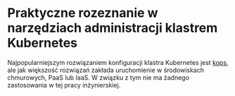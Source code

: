 # Praktyczne rozeznanie w narzędziach administracji klastrem Kubernetes

Najpopularniejszym rozwiązaniem konfiguracji klastra Kubernetes jest 
[kops](https://github.com/kubernetes/kops), ale jak większość rozwiązań zakłada
uruchomienie w środowiskach chmurowych, PaaS lub IaaS. W związku z tym nie ma
żadnego zastosowania w tej pracy inżynierskiej.
